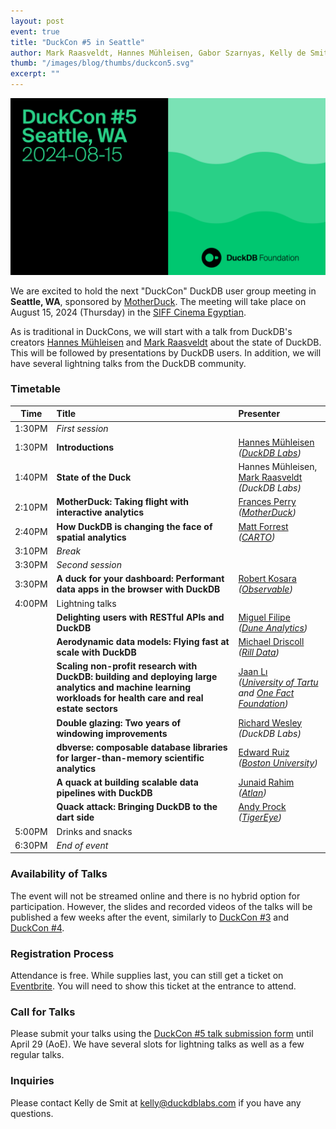 ```yaml
---
layout: post
event: true
title: "DuckCon #5 in Seattle"
author: Mark Raasveldt, Hannes Mühleisen, Gabor Szarnyas, Kelly de Smit
thumb: "/images/blog/thumbs/duckcon5.svg"
excerpt: ""
---
```


<img src="/images/duckcon5-splashscreen.svg"
     alt="DuckCon #5 Splashscreen"
     width="680"
     />

We are excited to hold the next "DuckCon" DuckDB user group meeting in **Seattle, WA**, sponsored by [MotherDuck](https://motherduck.com/).
The meeting will take place on August 15, 2024 (Thursday) in the [SIFF Cinema Egyptian](https://www.siff.net/cinema/cinema-venues/siff-cinema-egyptian).

As is traditional in DuckCons, we will start with a talk from DuckDB's creators [Hannes Mühleisen](https://hannes.muehleisen.org/) and [Mark Raasveldt](https://mytherin.github.io/) about the state of DuckDB. This will be followed by presentations by DuckDB users. In addition, we will have several lightning talks from the DuckDB community.

### Timetable

<!-- To watch the recordings, see the [playlist of talks](https://www.youtube.com/playlist?list=). -->

| Time | Title | Presenter |
| ------ | :----------------------------------------------------------------------------------------------------------------------------- | :----------------------------------------------------------------|
| 1:30PM | _First session_ | |
| 1:30PM | **Introductions** | [Hannes Mühleisen](https://hannes.muehleisen.org/) <br/> _([DuckDB Labs](https://duckdblabs.com/))_ |
| 1:40PM | **State of the Duck** | Hannes Mühleisen, [Mark Raasveldt](https://mytherin.github.io/) <br/> _(DuckDB Labs)_ |
| 2:10PM | **MotherDuck: Taking flight with interactive analytics** | [Frances Perry](https://www.linkedin.com/in/frances-perry/) <br/> _([MotherDuck](https://motherduck.com/))_ |
| 2:40PM | **How DuckDB is changing the face of spatial analytics** | [Matt Forrest](https://www.linkedin.com/in/mbforr/) <br/> _([CARTO](https://carto.com/))_ |
| 3:10PM | _Break_ | |
| 3:30PM | _Second session_ | |
| 3:30PM | **A duck for your dashboard: Performant data apps in the browser with DuckDB** | [Robert Kosara](https://www.linkedin.com/in/rkosara/) <br/> _([Observable](https://observablehq.com/))_ |
| 4:00PM | Lightning talks | |
| | **Delighting users with RESTful APIs and DuckDB** | [Miguel Filipe](https://www.linkedin.com/in/miguelmfilipe/) <br/> _([Dune Analytics](https://dune.com/))_ |
| | **Aerodynamic data models: Flying fast at scale with DuckDB** | [Michael Driscoll](https://twitter.com/medriscoll) <br/> _([Rill Data](https://www.rilldata.com/))_ |
| | **Scaling non-profit research with DuckDB: building and deploying large analytics and machine learning workloads for health care and real estate sectors** | [Jaan Lı](https://jaan.io/) <br/> _([University of Tartu](https://ut.ee/en/home) and [One Fact Foundation](https://www.onefact.org/))_ |
| | **Double glazing: Two years of windowing improvements** | [Richard Wesley](https://www.linkedin.com/in/riwesley/) <br/> _(DuckDB Labs)_ |
| | **dbverse: composable database libraries for larger-than-memory scientific analytics** | [Edward Ruiz](https://twitter.com/Ed2uiz) <br/> _([Boston University](https://www.bu.edu/))_ |
| | **A quack at building scalable data pipelines with DuckDB** | [Junaid Rahim](https://www.linkedin.com/in/junaidrahim/) <br/> _([Atlan](https://atlan.com/))_ |
| | **Quack attack: Bringing DuckDB to the dart side** | [Andy Prock](https://www.linkedin.com/in/andyprock/) <br/> _([TigerEye](https://www.tigereye.com/))_ |
| 5:00PM | Drinks and snacks | |
| 6:30PM | _End of event_ | |

### Availability of Talks

The event will not be streamed online and there is no hybrid option for participation.
However, the slides and recorded videos of the talks will be published a few weeks after the event, similarly to [DuckCon #3](/2023/04/28/duckcon3) and [DuckCon #4](/2023/10/06/duckcon4).

### Registration Process

Attendance is free. While supplies last, you can still get a ticket on [Eventbrite](https://www.eventbrite.com/e/duckcon-5-tickets-877957674037).
You will need to show this ticket at the entrance to attend.

<!-- **If you register before XXX, you will get a badge with your name at the registration desk.** -->

### Call for Talks

Please submit your talks using the [DuckCon #5 talk submission form](https://forms.gle/RgFazaawkfx9YKFs8) until April 29 (AoE). We have several slots for lightning talks as well as a few regular talks.

### Inquiries

Please contact Kelly de Smit at [kelly@duckdblabs.com](mailto:kelly@duckdblabs.com) if you have any questions.
